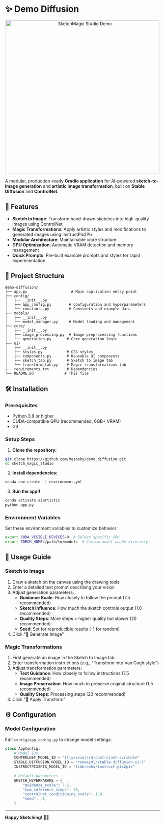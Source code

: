 # ✨ Demo Diffusion

<p align="center">
  <img src="./resources/how-to-use-record.gif" alt="SketchMagic Studio Demo" width="500"/>
</p>

A modular, production-ready **Gradio application** for AI-powered **sketch-to-image generation** and **artistic image transformation**, built on **Stable Diffusion** and **ControlNet**.

## 🚀 Features

- **Sketch to Image**: Transform hand-drawn sketches into high-quality images using ControlNet
- **Magic Transformations**: Apply artistic styles and modifications to generated images using InstructPix2Pix
- **Modular Architecture**: Maintainable code structure
- **GPU Optimization**: Automatic VRAM detection and memory management
- **Quick Prompts**: Pre-built example prompts and styles for rapid experimentation

## 📁 Project Structure

```
demo-diffusion/
├── app.py                    # Main application entry point
├── config/
│   ├── __init__.py
│   ├── app_config.py        # Configuration and hyperparameters
│   └── constants.py         # Constants and example data
├── models/
│   ├── __init__.py
│   └── model_manager.py     # Model loading and management
├── core/
│   ├── __init__.py
│   ├── image_processing.py  # Image preprocessing functions
│   └── generation.py       # Core generation logic
├── ui/
│   ├── __init__.py
│   ├── styles.py           # CSS styles
│   ├── components.py       # Reusable UI components
│   ├── sketch_tab.py       # Sketch to image tab
│   └── transform_tab.py    # Magic transformations tab
├── requirements.txt        # Dependencies
└── README.md              # This file
```

## 🛠️ Installation

### Prerequisites

- Python 3.8 or higher
- CUDA-compatible GPU (recommended, 6GB+ VRAM)
- Git

### Setup Steps

1. **Clone the repository:**
```bash
git clone https://github.com/Mezosky/demo_diffusion.git
cd sketch_magic_studio
```

2. **Install dependencies:**
```bash
conda env create -f environment.yml
```

3. **Run the app!!**
```bash
conda activate aiartistic
python app.py
```


### Environment Variables

Set these environment variables to customize behavior:

```bash
export CUDA_VISIBLE_DEVICES=0  # Select specific GPU
export TORCH_HOME=/path/to/models  # Custom model cache directory
```

## 🎯 Usage Guide

### Sketch to Image

1. Draw a sketch on the canvas using the drawing tools
2. Enter a detailed text prompt describing your vision
3. Adjust generation parameters:
   - **Guidance Scale**: How closely to follow the prompt (7.5 recommended)
   - **Sketch Influence**: How much the sketch controls output (1.0 recommended)
   - **Quality Steps**: More steps = higher quality but slower (20 recommended)
   - **Seed**: Set for reproducible results (-1 for random)
4. Click "🚀 Generate Image"

### Magic Transformations

1. First generate an image in the Sketch to Image tab
2. Enter transformation instructions (e.g., "Transform into Van Gogh style")
3. Adjust transformation parameters:
   - **Text Guidance**: How closely to follow instructions (7.5 recommended)
   - **Image Preservation**: How much to preserve original structure (1.5 recommended)
   - **Quality Steps**: Processing steps (20 recommended)
4. Click "🌟 Apply Transform"

## ⚙️ Configuration

### Model Configuration

Edit `config/app_config.py` to change model settings:

```python
class AppConfig:
    # Model IDs
    CONTROLNET_MODEL_ID = "lllyasviel/sd-controlnet-scribble"
    STABLE_DIFFUSION_MODEL_ID = "runwayml/stable-diffusion-v1-5"
    INSTRUCTPIX2PIX_MODEL_ID = "timbrooks/instruct-pix2pix"
    
    # Default parameters
    SKETCH_HYPERPARAMS = {
        "guidance_scale": 7.5,
        "num_inference_steps": 20,
        "controlnet_conditioning_scale": 1.0,
        "seed": -1,
    }
```

---

**Happy Sketching! 🎨✨**